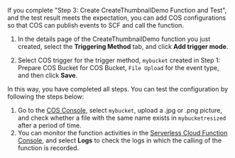 If you complete "Step 3: Create CreateThumbnailDemo Function and Test", and the test result meets the expectation, you can add COS configurations so that COS can publish events to SCF and call the function.

1) In the details page of the CreateThumbnailDemo function you just created, select the **Triggering Method** tab, and click **Add trigger mode**.

2) Select COS trigger for the trigger method, `mybucket` created in Step 1: Prepare COS Bucket for COS Bucket, `File Upload` for the event type, and then click **Save**.


In this way, you have completed all steps. You can test the configuration by following the steps below:

1. Go to the [COS Console](https://console.cloud.tencent.com/cos5/index), select `mybucket`, upload a .jpg or .png picture, and check whether a file with the same name exists in `mybucketresized` after a period of time.
2. You can monitor the function activities in the [Serverless Cloud Function Console](https://console.cloud.tencent.com/scf), and select **Logs** to check the logs in which the calling of the function is recorded.

